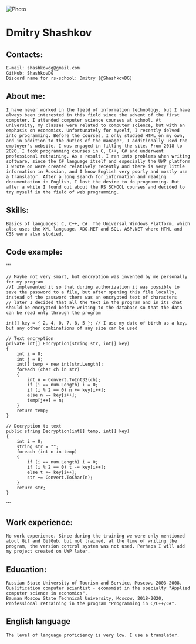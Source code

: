 ![Photo](https://avatars.githubusercontent.com/u/65305046?s=400&u=5bf7a3f329dd20510fe34de50761a31ff8b58559&v=4)

# Dmitry Shashkov

## Contacts:
    E-mail: shashkovdg@gmail.com
    GitHub: ShashkovDG
    Discord name for rs-school: Dmitry (@ShashkovDG)

## About me:
    I have never worked in the field of information technology, but I have always been interested in this field since the advent of the first computer. I attended computer science courses at school. At university, my classes were related to computer science, but with an emphasis on economics. Unfortunately for myself, I recently delved into programming. Before the courses, I only studied HTML on my own, and in addition to the duties of the manager, I additionally used the employer's website, I was engaged in filling the site. From 2018 to 2020, I took programming courses in C, C++, C# and underwent professional retraining. As a result, I ran into problems when writing software, since the C# language itself and especially the UWP platform I wrote on were created relatively recently and there is very little information in Russian, and I know English very poorly and mostly use a translator. After a long search for information and reading documentation in English, I lost the desire to do programming. But after a while I found out about the RS SCHOOL courses and decided to try myself in the field of web programming.

## Skills:
    Basics of languages: C, C++, C#. The Universal Windows Platform, which also uses the XML language. ADO.NET and SQL. ASP.NET where HTML and CSS were also studied.

## Code example:
'''

    // Maybe not very smart, but encryption was invented by me personally for my program
    //I implemented it so that during authorization it was possible to save the password to a file, but after opening this file locally, instead of the password there was an encrypted text of characters
    // later I decided that all the text in the program and in its chat should be encrypted before writing to the database so that the data can be read only through the program

    int[] key = { 2, 4, 0, 7, 8, 5 }; // I use my date of birth as a key, but any other combinations of any size can be used

    // Text encryption
    private int[] Encryption(string str, int[] key)
    {
        int i = 0;
        int j = 0;
        int[] temp = new int[str.Length];
        foreach (char ch in str)
        {
            int n = Convert.ToInt32(ch);
            if (i == num.Length) i = 0;
            if (i % 2 == 0) n += key[i++];
            else n -= key[i++];
            temp[j++] = n;
        }
        return temp;
    }

    // Decryption to text
    public string Decryption(int[] temp, int[] key)
    {
        int i = 0;
        string str = "";
        foreach (int n in temp)
        {
            if (i == num.Length) i = 0;
            if (i % 2 == 0) t -= key[i++];
            else t += key[i++];
            str += Convert.ToChar(n);
        }
        return str;
    }

'''

## Work experience:
    No work experience. Since during the training we were only mentioned about Git and GitGub, but not trained, at the time of writing the program, the version control system was not used. Perhaps I will add my project created on UWP later.

## Education:
    Russian State University of Tourism and Service, Moscow, 2003-2008, Qualification computer scientist - economist in the specialty "Applied computer science in economics".
    Bauman Moscow State Technical University, Moscow, 2018-2020, Professional retraining in the program "Programming in C/C++/C#".

## English language
    The level of language proficiency is very low. I use a translator.
